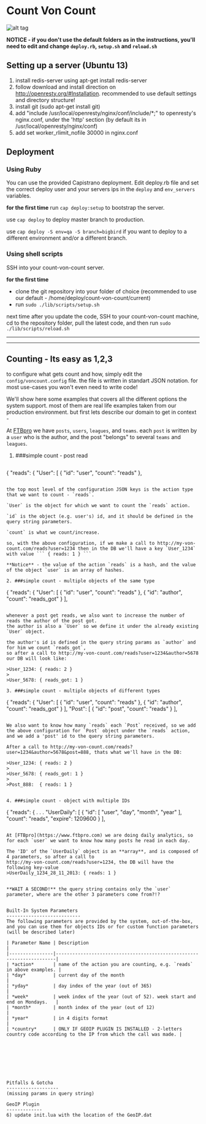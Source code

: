 Count Von Count
=================
![alt tag](http://1.bp.blogspot.com/_zCGbA5Pv0PI/TGj5YnGEDDI/AAAAAAAADD8/ipYKIgc7Jg0/s400/CountVonCount.jpg)

**__NOTICE - if you don't use the default folders as in the instructions, you'll need to edit and change `deploy.rb`, `setup.sh` and  `reload.sh`__**

Setting up a server (Ubuntu 13)
---------------------------------
1. install redis-server using apt-get install redis-server
2. follow download and install direction on http://openresty.org/#Installation. recommended to use default settings and directory structure!
3. install git (sudo apt-get install git)
4. add "include /usr/local/openresty/nginx/conf/include/*;" to openresty's nginx.conf, under the 'http' section (by default its in /usr/local/openresty/nginx/conf)
5. add set worker_rlimit_nofile 30000 in nginx.conf


Deployment
-----------------
### Using Ruby
You can use the provided Capistrano deployment.
Edit deploy.rb file and set the correct deploy user and your servers ips in the `deploy` and `env_servers` variables.

**for the first time** run `cap deploy:setup` to bootstrap the server.

use `cap deploy` to deploy master branch to production.

use `cap deploy -S env=qa -S branch=bigbird` if you want to deploy to a different environment and/or a different branch.


### Using shell scripts 
SSH into your count-von-count server.

**for the first time**
  * clone the git repository into your folder of choice (recommended to use our default - /home/deploy/count-von-count/current)
  * run `sudo ./lib/scripts/setup.sh`
 
next time after you update the code, SSH to your count-von-count machine, cd to the repository folder, pull the latest code, and then run `sudo ./lib/scripts/reload.sh`


************************************************************************
************************************************************************

Counting - Its easy as 1,2,3
------------------------------
to configure what gets count and how, simply edit the `config/voncount.config` file.
the file is written in standart JSON notation.
for most use-cases you won't even need to write code!

We'll show here some examples that covers all the different options the system support. most of them are real life examples taken from our production environment. but first lets describe our domain to get in context - 

At [FTBpro](https://www.ftbpro.com) we have `posts`, `users`, `leagues`, and `teams`. 
each `post` is written by a `user` who is the author, and the post "belongs" to several `teams` and `leagues`.


1. ###simple count - post read
   ~~~
{
  "reads": {
    "User": [
      {
        "id": "user",
        "count": "reads"
      },
   ~~~

   the top most level of the configuration JSON keys is the action type that we want to count - `reads`.
   
   `User` is the object for which we want to count the `reads` action.
   
   `id` is the object (e.g. user's) id, and it should be defined in the query string parameters.
   
   `count` is what we count/increase.

   so, with the above configuration, if we make a call to http://my-von-count.com/reads?user=1234 then in the DB we'll have a key `User_1234` with value ``` { reads: 1 } ```
   
   **Notice** - the value of the action `reads` is a hash, and the value of the object `user` is an array of hashes.
   
2. ###simple count - multiple objects of the same type
   ~~~
{
  "reads": {
    "User": [
      {
        "id": "user",
        "count": "reads"
      },
      {
        "id": "author",
        "count": "reads_got"
      }
    ],
   ~~~
   
   whenever a post get reads, we also want to increase the number of reads the author of the post got.
   the author is also a `User` so we define it under the already existing `User` object.

   the author's id is defined in the query string params as `author` and for him we count `reads_got`,
   so after a call to http://my-von-count.com/reads?user=1234&author=5678 our DB will look like:
   
   >User_1234: { reads: 2 }
   >
   >User_5678: { reads_got: 1 }
   
3. ###simple count - multiple objects of different types
   ~~~
   {
  "reads": {
    "User": [
      {
        "id": "user",
        "count": "reads"
      },
      {
        "id": "author",
        "count": "reads_got"
      }
    ],
    "Post": [
      {
        "id": "post",
        "count": "reads"
      }
    ],
   ~~~
   
   We also want to know how many `reads` each `Post` received, so we add the above configuration for `Post` object under the `reads` action, and we add a 'post' id to the query string parameters. 
   
   After a call to http://my-von-count.com/reads?user=1234&author=5678&post=888, thats what we'll have in the DB:
   
   >User_1234: { reads: 2 }
   >
   >User_5678: { reads_got: 1 }
   >
   >Post_888:  { reads: 1 }
   
   
4. ###simple count - object with multiple IDs
   ~~~
   {
     "reads": {
      .
      .
      .
        "UserDaily": [
           {
              "id": [
                 "user",
                 "day",
                 "month",
                 "year"
              ],
              "count": "reads",
              "expire": 1209600
           }
       ],   
   ~~~
   
   At [FTBpro](https://www.ftbpro.com) we are doing daily analytics, so for each `user` we want to know how many posts he read in each day.
   
   The 'ID' of the `UserDaily` object is an **array**, and is composed of 4 parameters, so after a call to
   http://my-von-count.com/reads?user=1234, the DB will have the following key-value 
   >UserDaily_1234_28_11_2013: { reads: 1 }
   
   
   **WAIT A SECOND!** the query string contains only the `user` parameter, where are the other 3 parameters come from?!?
   

   Built-In System Parameters
   ---------------------------
   The following parameters are provided by the system, out-of-the-box, and you can use them for objects IDs or for custom function parameters (will be described later)

   | Parameter Name | Description                                                          |
   |----------------|----------------------------------------------------------------------|
   | *action*       | name of the action you are counting, e.g. `reads` in above examples. |
   | *day*          | current day of the month                                             |
   | *yday*         | day index of the year (out of 365)                                   |
   | *week*         | week index of the year (out of 52). week start and end on Mondays.   |
   | *month*        | month index of the year (out of 12)                                  |
   | *year*         | in 4 digits format                                                   |
   | *country*      | ONLY IF GEOIP PLUGIN IS INSTALLED - 2-letters country code according to the IP from which the call was made. |

   






Pitfalls & Gotcha
-------------------
(missing params in query string)

GeoIP Plugin
-------------
6) update init.lua with the location of the GeoIP.dat

